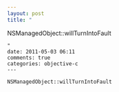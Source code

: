 ```yaml
---
layout: post
title: "
```
NSManagedObject::willTurnIntoFault
```
"
date: 2011-05-03 06:11
comments: true
categories: objective-c
---
```


```
NSManagedObject::willTurnIntoFault
```

